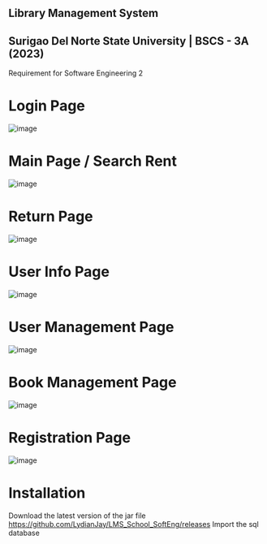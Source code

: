 ## Library Management System
## Surigao Del Norte State University | BSCS - 3A (2023)
Requirement for Software Engineering 2


# Login Page
![image](https://user-images.githubusercontent.com/63202126/226173098-feca7253-caef-40b1-b2ae-fd357cf57d42.png)
# Main Page / Search Rent

![image](https://user-images.githubusercontent.com/63202126/226173148-f52e62ee-ee04-434f-90ae-19dc16d4c923.png)
# Return Page
![image](https://user-images.githubusercontent.com/63202126/226173167-6ed25936-1369-470d-8644-8ebd57d72f7e.png)
# User Info Page
![image](https://user-images.githubusercontent.com/63202126/226173176-4bf5fed3-4925-4032-98a6-e793f248a2ad.png)
# User Management Page
![image](https://user-images.githubusercontent.com/63202126/226173196-891346ae-330a-4f79-b372-c3502e18ab57.png)
# Book Management Page
![image](https://user-images.githubusercontent.com/63202126/226173211-006bbf47-809f-40d8-bdf0-455e262470a8.png)
# Registration Page
![image](https://user-images.githubusercontent.com/63202126/226173221-8dd895e6-b6d2-4c30-a450-e7b4b85abd85.png)

# Installation
Download the latest version of the jar file
https://github.com/LydianJay/LMS_School_SoftEng/releases
Import the sql database


